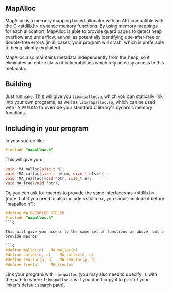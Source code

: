 MapAlloc
--------
MapAlloc is a memory mapping based allocator with an API compatible with
the C <stdlib.h> dynamic memory functions. By using memory mappings for each
allocation, MapAlloc is able to provide guard pages to detect heap overflow
and underflow, as well as potentially identifying use-after-free or double-free
errors (in all cases, your program will crash, which is preferable to being
silently exploited).

MapAlloc also maintains metadata independently from the heap, so it eliminates
an entire class of vulnerabilities which rely on easy access to this metadata.

Building
--------
Just run `make`. This will give you `libmapalloc.a`, which you can statically
link into your own programs, as well as `libwrapalloc.so`, which can be used
with `LD_PRELOAD` to override your standard C library's dynamic memory
functions.

Including in your program
-------------------------
In your source file:

```c
#include "mapalloc.h"
```

This will give you:

```c
void *MA_malloc(size_t n);
void *MA_calloc(size_t nelem, size_t elsize);
void *MA_realloc(void *ptr, size_t n);
void MA_free(void *ptr);
```

Or, you can ask for macros to provide the same interfaces as <stdlib.h>
(note that if you need to also include <stdlib.h>, you should include it
before "mapalloc.h"):

```c
#define MA_OVERRIDE_STDLIB
#include "mapalloc.h"
```c

This will give you access to the same set of functions as above, but also
provide macros:

```c
#define malloc(n)	MA_malloc(n)
#define calloc(n, e)	MA_calloc(n, e)
#define realloc(p, n)	MA_realloc(p, n)
#define free(p)		MA_free(p)
```

Link your program with `-lmapalloc` (you may also need to specify
`-L` with the path to where `libmapalloc.a` is if you don't copy it to part
of your linker's default search path).
